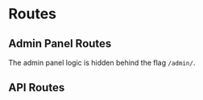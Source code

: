 # Routes

## Admin Panel Routes

The admin panel logic is hidden behind the flag `/admin/`.

## API Routes
